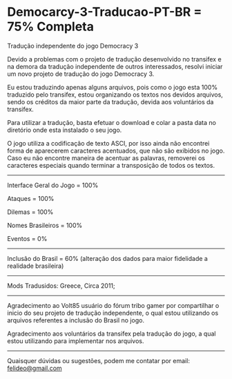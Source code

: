 # Democarcy-3-Traducao-PT-BR = 75% Completa

Tradução independente do jogo Democracy 3

Devido a problemas com o projeto de tradução desenvolvido no transifex e na demora da tradução independente de outros interessados, resolvi iniciar um novo projeto de tradução do jogo Democracy 3.

Eu estou traduzindo apenas alguns arquivos, pois como o jogo esta 100% traduzido pelo transifex, estou organizando os textos nos devidos arquivos, sendo os créditos da maior parte da tradução, devida aos voluntários da transifex.

Para utilizar a tradução, basta efetuar o download e colar a pasta data no diretório onde esta instalado o seu jogo.

O jogo utiliza a codificação de texto ASCI, por isso ainda não encontrei forma de aparecerem caracteres acentuados, que não são exibidos no jogo. Caso eu não encontre maneira de acentuar as palavras, removerei os caracteres especiais quando terminar a transposição de todos os textos.

------------------------------------------------------------------------------------

Interface Geral do Jogo = 100%

Ataques = 100%

Dilemas = 100%

Nomes Brasileiros = 100%

Eventos = 0%

------------------------------------------------------------------------------------

Inclusão do Brasil = 60% (alteração dos dados para maior fidelidade a realidade brasileira)

------------------------------------------------------------------------------------

Mods Tradusidos: Greece, Circa 2011;

------------------------------------------------------------------------------------

Agradecimento ao Volt85 usuário do fórum tribo gamer por compartilhar o inicio do seu projeto de tradução independente, o qual estou utilizando os arquivos referentes a inclusão do Brasil no jogo.

Agradecimento aos voluntários da transifex pela tradução do jogo, a qual estou utilizando para implementar nos arquivos.

------------------------------------------------------------------------------------

Quaisquer dúvidas ou sugestões, podem me contatar por email: felideo@gmail.com